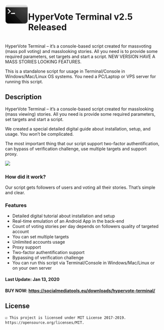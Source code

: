 <img src="https://raw.githubusercontent.com/socialmediatools/HyperVote-Terminal/master/terminal-icon.png" width=75 align=left> <h1>HyperVote Terminal v2.5 Released</h1>
<br>
HyperVote Terminal – it’s a console-based script created for massvoting (mass poll voting) and masslooking stories. All you need is to provide some required parameters, set targets and start a script. 
NEW VERSION HAVE A MASS STORIES LOOKING FEATURES.

This is a standalone script for usage in Terminal/Console in Windows/Mac/Linux OS systems. You need a PC/Laptop or VPS server for running this script.

## Description
HyperVote Terminal – it’s a console-based script created for masslooking (mass viewing) stories. All you need is provide some required parameters, set targets and start a script.

We created a special detailed digital guide about installation, setup, and usage. You won’t be complicated.

The most important thing that our script support two-factor authentification, can bypass of verification challenge, use multiple targets and support proxy.

![](https://raw.githubusercontent.com/socialmediatools/hypervote-terminal-v2.2/master/hypervote-terminal-released.png)

### How did it work?
Our script gets followers of users and voting all their stories. That’s simple and clear.

### Features
- Detailed digital tutorial about installation and setup
- Real-time emulation of an Android App in the back-end
- Count of voting stories per day depends on followers quality of targeted account
- You can set multiple targets
- Unlimited accounts usage
- Proxy support
- Two-factor authentification support
- Bypassing of verification challenge
- You can run this script via Terminal/Console in Windows/Mac/Linux or on your own server

#### Last Update: Jan 13, 2020
#### BUY NOW: https://socialmediatools.eu/downloads/hypervote-terminal/

## License
	☑ This project is licensed under MIT License 2017-2019. https://opensource.org/licenses/MIT.

